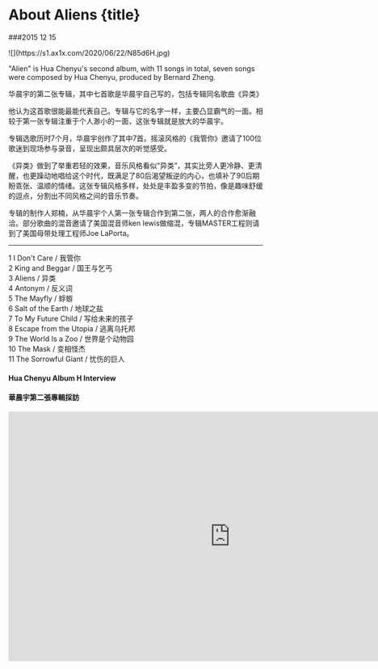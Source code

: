 # About Aliens {title}
###2015 12 15

<div class="background" markdown="1">
![](https://s1.ax1x.com/2020/06/22/N85d6H.jpg)
</div>

"Alien" is Hua Chenyu's second album, with 11 songs in total, seven songs were composed by Hua Chenyu, produced by Bernard Zheng.

华晨宇的第二张专辑，其中七首歌是华晨宇自己写的，包括专辑同名歌曲《异类》

他认为这首歌很能最能代表自己。专辑与它的名字一样，主要凸显霸气的一面。相较于第一张专辑注重于个人渺小的一面，这张专辑就是放大的华晨宇。

专辑选歌历时7个月，华晨宇创作了其中7首。摇滚风格的《我管你》邀请了100位歌迷到现场参与录音，呈现出颇具层次的听觉感受。

《异类》做到了举重若轻的效果，音乐风格看似“异类”，其实比旁人更冷静、更清醒，也更躁动地唱给这个时代，既满足了80后渴望叛逆的内心，也填补了90后期盼乖张、温顺的情绪。这张专辑风格多样，处处是丰盈多变的节拍，像是趣味舒缓的逗点，分割出不同风格之间的音乐节奏。

专辑的制作人郑楠，从华晨宇个人第一张专辑合作到第二张，两人的合作愈渐融洽。部分歌曲的混音邀请了美国混音师ken lewis做缩混，专辑MASTER工程则请到了美国母带处理工程师Joe LaPorta。

---------------------------------

1 I Don't Care / 我管你  
2 King and Beggar / 国王与乞丐  
3 Aliens / 异类  
4 Antonym / 反义词  
5 The Mayfly / 蜉蝣  
6 Salt of the Earth / 地球之盐  
7 To My Future Child / 写给未来的孩子  
8 Escape from the Utopia / 逃离乌托邦  
9 The World Is a Zoo / 世界是个动物园  
10 The Mask / 变相怪杰  
11 The Sorrowful Giant / 忧伤的巨人  


#### Hua Chenyu Album H Interview 
#### 華晨宇第二張專輯採訪

<iframe width="878" height="494" src="https://www.youtube.com/embed/W38wUKCdyUY" frameborder="0" allow="accelerometer; autoplay; encrypted-media; gyroscope; picture-in-picture" allowfullscreen></iframe>


